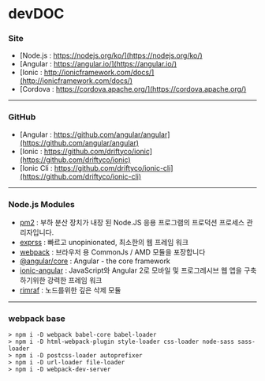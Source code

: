 # devDOC

### Site

- [Node.js : https://nodejs.org/ko/](https://nodejs.org/ko/)
- [Angular : https://angular.io/](https://angular.io/)
- [Ionic : http://ionicframework.com/docs/](http://ionicframework.com/docs/)
- [Cordova : https://cordova.apache.org/](https://cordova.apache.org/)

---


### GitHub

- [Angular : https://github.com/angular/angular](https://github.com/angular/angular)
- [Ionic : https://github.com/driftyco/ionic](https://github.com/driftyco/ionic)
- [Ionic Cli : https://github.com/driftyco/ionic-cli](https://github.com/driftyco/ionic-cli)

---


### Node.js Modules

- [pm2](https://www.npmjs.com/package/pm2) : 부하 분산 장치가 내장 된 Node.JS 응용 프로그램의 프로덕션 프로세스 관리자입니다.
- [exprss](https://www.npmjs.com/package/express) : 빠르고 unopinionated, 최소한의 웹 프레임 워크
- [webpack](https://www.npmjs.com/package/webpack) : 브라우저 용 CommonJs / AMD 모듈을 포장합니다
- [@angular/core](https://www.npmjs.com/package/@angular/core) : Angular - the core framework
- [ionic-angular](https://www.npmjs.com/package/ionic-angular) : JavaScript와 Angular 2로 모바일 및 프로그레시브 웹 앱을 구축하기위한 강력한 프레임 워크
- [rimraf](https://www.npmjs.com/package/rimraf) : 노드를위한 깊은 삭제 모듈

---


### webpack base

```
> npm i -D webpack babel-core babel-loader
> npm i -D html-webpack-plugin style-loader css-loader node-sass sass-loader
> npm i -D postcss-loader autoprefixer
> npm i -D url-loader file-loader
> npm i -D webpack-dev-server
```



